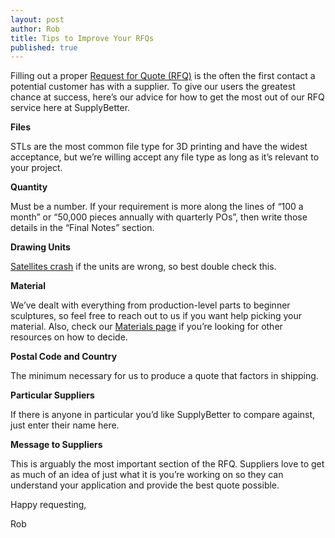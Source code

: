 ```yaml
--- 
layout: post
author: Rob
title: Tips to Improve Your RFQs
published: true
---
```


Filling out a proper [Request for Quote (RFQ)](http://www.supplybetter.com/orders/new) is the often the first contact a potential customer has with a supplier. To give our users the greatest chance at success, here’s our advice for how to get the most out of our RFQ service here at SupplyBetter. 

**Files**

STLs are the most common file type for 3D printing and have the widest acceptance, but we’re willing accept any file type as long as it’s relevant to your project. 

**Quantity**

Must be a number. If your requirement is more along the lines of “100 a month” or “50,000 pieces annually with quarterly POs”, then write those details in the “Final Notes” section.

**Drawing Units**

[Satellites crash](http://en.wikipedia.org/wiki/Mars_Climate_Orbiter) if the units are wrong, so best double check this. 

**Material**

We’ve dealt with everything from production-level parts to beginner sculptures, so feel free to reach out to us if you want help picking your material. Also, check our [Materials page](http://www.supplybetter.com/materials) if you’re looking for other resources on how to decide. 

**Postal Code and Country**

The minimum necessary for us to produce a quote that factors in shipping. 

**Particular Suppliers**

If there is anyone in particular you’d like SupplyBetter to compare against, just enter their name here. 

**Message to Suppliers**

This is arguably the most important section of the RFQ. Suppliers love to get as much of an idea of just what it is you’re working on so they can understand your application and provide the best quote possible. 

Happy requesting,

Rob

